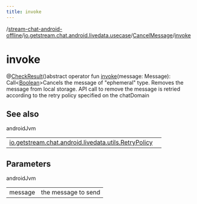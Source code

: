 ```yaml
---
title: invoke
---
```

/[stream-chat-android-offline](../../index.md)/[io.getstream.chat.android.livedata.usecase](../index.md)/[CancelMessage](index.md)/[invoke](invoke.md)  
  
  
  
# invoke  
@[CheckResult](https://developer.android.com/reference/kotlin/androidx/annotation/CheckResult.html)()abstract operator fun [invoke](invoke.md)(message: Message): Call&lt;[Boolean](https://kotlinlang.org/api/latest/jvm/stdlib/kotlin/-boolean/index.html)&gt;Cancels the message of "ephemeral" type. Removes the message from local storage. API call to remove the message is retried according to the retry policy specified on the chatDomain  
  
## See also  
  
androidJvm  
  
| | |
|---|---|
| <a name="io.getstream.chat.android.livedata.usecase/CancelMessage/invoke/#io.getstream.chat.android.client.models.Message/PointingToDeclaration/"></a>[io.getstream.chat.android.livedata.utils.RetryPolicy](../../io.getstream.chat.android.livedata.utils/RetryPolicy/index.md)| <a name="io.getstream.chat.android.livedata.usecase/CancelMessage/invoke/#io.getstream.chat.android.client.models.Message/PointingToDeclaration/"></a>|
  
  
  
## Parameters  
  
androidJvm  
  
| | |
|---|---|
| <a name="io.getstream.chat.android.livedata.usecase/CancelMessage/invoke/#io.getstream.chat.android.client.models.Message/PointingToDeclaration/"></a>message| <a name="io.getstream.chat.android.livedata.usecase/CancelMessage/invoke/#io.getstream.chat.android.client.models.Message/PointingToDeclaration/"></a>the message to send|
  

